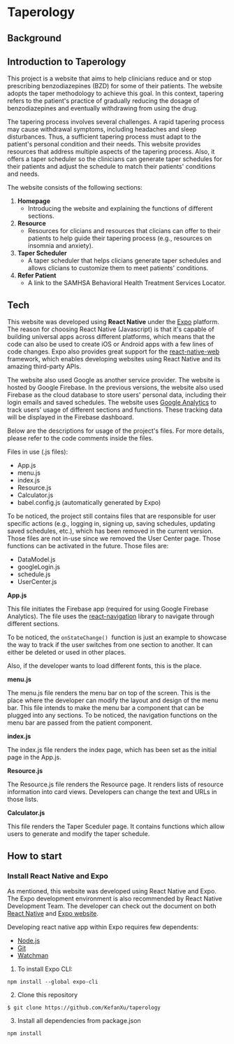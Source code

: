 # Taperology

## Background

## Introduction to Taperology
This project is a website that aims to help clinicians reduce and or stop prescribing benzodiazepines (BZD) for some of their patients. The website adopts the taper methodology to achieve this goal. In this context, tapering refers to the patient's practice of gradually reducing the dosage of benzodiazepines and eventually withdrawing from using the drug.

The tapering process involves several challenges. A rapid tapering process may cause withdrawal symptoms, including headaches and sleep disturbances. Thus, a sufficient tapering process must adapt to the patient's personal condition and their needs. This website provides resources that address multiple aspects of the tapering process. Also, it offers a taper scheduler so the clinicians can generate taper schedules for their patients and adjust the schedule to match their patients' conditions and needs.

The website consists of the following sections:

1. **Homepage**
    - Introducing the website and explaining the functions of different sections. 
2. **Resource**
    - Resources for clicians and resources that clicians can offer to their patients to help guide their tapering process (e.g., resources on insomnia and anxiety).
3. **Taper Scheduler**
    - A taper scheduler that helps clicians generate taper schedules and allows clicians to customize them to meet patients' conditions.
4. **Refer Patient**
    - A link to the SAMHSA Behavioral Health Treatment Services Locator. 

## Tech

This website was developed using **React Native** under the [Expo](https://docs.expo.dev) platform. The reason for choosing React Native (Javascript) is that it's capable of building universal apps across different platforms, which means that the code can also be used to create iOS or Android apps with a few lines of code changes. Expo also provides great support for the [react-native-web](https://necolas.github.io/react-native-web/docs/) framework, which enables developing websites using React Native and its amazing third-party APIs.

The website also used Google as another service provider. The website is hosted by Google Firebase. In the previous versions, the website also used Firebase as the cloud database to store users' personal data, including their login emails and saved schedules. The website uses [Google Analytics](https://docs.expo.dev/versions/latest/sdk/firebase-analytics/) to track users' usage of different sections and functions. These tracking data will be displayed in the Firebase dashboard.

Below are the descriptions for usage of the project's files. For more details, please refer to the code comments inside the files.

Files in use (.js files):
- App.js
- menu.js
- index.js
- Resource.js
- Calculator.js
- babel.config.js (automatically generated by Expo)

To be noticed, the project still contains files that are responsible for user specific actions (e.g., logging in, signing up, saving schedules, updating saved schedules, etc.), which has been removed in the current version. Those files are not in-use since we removed the User Center page. Those functions can be activated in the future. Those files are:
- DataModel.js
- googleLogin.js
- schedule.js
- UserCenter.js

**App.js**

This file initiates the Firebase app (required for using Google Firebase Analytics). The file uses the [react-navigation](https://reactnavigation.org) library to navigate through different sections. 

To be noticed, the ```onStateChange()```  function is just an example to showcase the way to track if the user switches from one section to another. It can either be deleted or used in other places. 

Also, if the developer wants to load different fonts, this is the place. 

**menu.js**

The menu.js file renders the menu bar on top of the screen. This is the place where the developer can modify the layout and design of the menu bar. This file intends to make the menu bar a component that can be plugged into any sections. To be noticed, the navigation functions on the menu bar are passed from the patient component. 

**index.js**

The index.js file renders the index page, which has been set as the initial page in the App.js. 

**Resource.js**

The Resource.js file renders the Resource page. It renders lists of resource information into card views. Developers can change the text and URLs in those lists. 

**Calculator.js**

This file renders the Taper Sceduler page. It contains functions which allow users to generate and modify the taper schedule.

## How to start

### Install React Native and Expo

As mentioned, this website was developed using React Native and Expo. The Expo development environment is also recommended by React Native Development Team. The developer can check out the document on both [React Native](https://reactnative.dev/docs/environment-setup) and [Expo website](https://docs.expo.dev/get-started/installation/). 

Developing react native app within Expo requires few dependents:
- [Node.js](https://nodejs.org/en/)
- [Git](https://git-scm.com/)
- [Watchman](https://facebook.github.io/watchman/docs/install#buildinstall)

1. To install Expo CLI:
```
npm install --global expo-cli
```
2. Clone this repository
```
$ git clone https://github.com/KefanXu/taperology
```
3. Install all dependencies from package.json 
```
npm install
```

